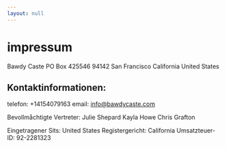 ```yaml
---
layout: null
---
```


# impressum

Bawdy Caste
PO Box 425546
94142 San Francisco
California
United States

## Kontaktinformationen:
telefon: +14154079163
email: info@bawdycaste.com

Bevollmåchtigte Vertreter:
Julie Shepard
Kayla Howe
Chris Grafton

Eingetragener Sits: United States
Registergericht: California
Umsatzteuer-ID: 92-2281323
